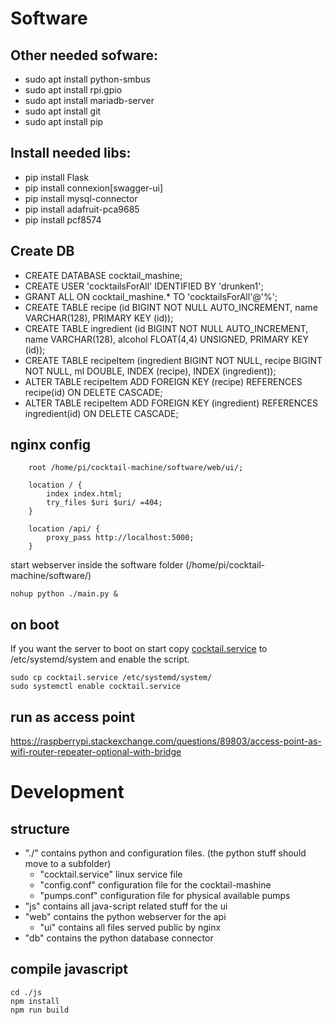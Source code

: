 
# Software

## Other needed sofware:

- sudo apt install python-smbus
- sudo apt install rpi.gpio
- sudo apt install mariadb-server
- sudo apt install git
- sudo apt install pip

## Install needed libs:

- pip install Flask
- pip install connexion[swagger-ui]
- pip install mysql-connector
- pip install adafruit-pca9685
- pip install pcf8574

## Create DB
- CREATE DATABASE cocktail_mashine;
- CREATE USER 'cocktailsForAll' IDENTIFIED BY 'drunken1';
- GRANT ALL ON cocktail_mashine.* TO 'cocktailsForAll'@'%';
- CREATE TABLE recipe (id BIGINT NOT NULL AUTO_INCREMENT, name VARCHAR(128), PRIMARY KEY (id));
- CREATE TABLE ingredient (id BIGINT NOT NULL AUTO_INCREMENT, name VARCHAR(128), alcohol FLOAT(4,4) UNSIGNED, PRIMARY KEY (id));
- CREATE TABLE recipeItem (ingredient BIGINT NOT NULL, recipe BIGINT NOT NULL, ml DOUBLE, INDEX (recipe), INDEX (ingredient));
- ALTER TABLE recipeItem ADD FOREIGN KEY (recipe) REFERENCES recipe(id) ON DELETE CASCADE;
- ALTER TABLE recipeItem ADD FOREIGN KEY (ingredient) REFERENCES ingredient(id) ON DELETE CASCADE;

## nginx config

```nginx
	root /home/pi/cocktail-machine/software/web/ui/;
	
	location / {
		index index.html;
		try_files $uri $uri/ =404;
	}
	
	location /api/ {
		proxy_pass http://localhost:5000;
	}
```

start webserver
inside the software folder (/home/pi/cocktail-machine/software/)

```
nohup python ./main.py &
```

## on boot
If you want the server to boot on start copy [cocktail.service](cocktail.service) to /etc/systemd/system and enable the script.
```
sudo cp cocktail.service /etc/systemd/system/
sudo systemctl enable cocktail.service
```

## run as access point
https://raspberrypi.stackexchange.com/questions/89803/access-point-as-wifi-router-repeater-optional-with-bridge

# Development

## structure
- "./"
contains python and configuration files. (the python stuff should move to a subfolder)
	- "cocktail.service"
linux service file
	- "config.conf"
configuration file for the cocktail-mashine
	- "pumps.conf"
configuration file for physical available pumps
- "js"
contains all java-script related stuff for the ui
- "web"
contains the python webserver for the api
	- "ui"
contains all files served public by nginx
- "db"
contains the python database connector


## compile javascript
```
cd ./js
npm install
npm run build
```
